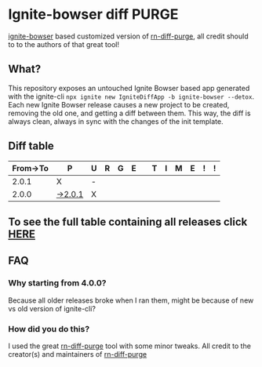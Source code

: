 # Ignite-bowser diff PURGE

[ignite-bowser](https://github.com/infinitered/ignite-bowser) based customized version of [rn-diff-purge](https://github.com/react-native-community/rn-diff-purge/), all credit should to to the authors of that great tool!

## What?

This repository exposes an untouched Ignite Bowser based app generated with the ignite-cli
`npx ignite new IgniteDiffApp -b ignite-bowser --detox`. Each new Ignite Bowser release causes a new project to be created, removing the old one, and getting a diff between them. This way, the diff is always clean, always in sync with the changes of the init template.

## Diff table

| From->To | P                                                                                           | U   | R   | G   | E   |     | T   | I   | M   | E   | !   | !   |
| -------- | ------------------------------------------------------------------------------------------- | --- | --- | --- | --- | --- | --- | --- | --- | --- | --- | --- |
| 2.0.1    | X                                                                                           | -   |     |     |     |     |     |     |     |     |     |     |
| 2.0.0    | [->2.0.1](https://github.com/nirre7/ignite-diff-purge/compare/release/2.0.0..release/2.0.1) | X   |     |     |     |     |     |     |     |     |     |     |

## To see the full table containing all releases click [HERE](https://nirre7.github.io/ignite-diff-purge/)

## FAQ

### Why starting from 4.0.0?

Because all older releases broke when I ran them, might be because of new vs old version of ignite-cli?

### How did you do this?

I used the great [rn-diff-purge](https://github.com/react-native-community/rn-diff-purge/) tool with some minor tweaks. 
All credit to the creator(s) and maintainers of [rn-diff-purge](https://github.com/react-native-community/rn-diff-purge/)

